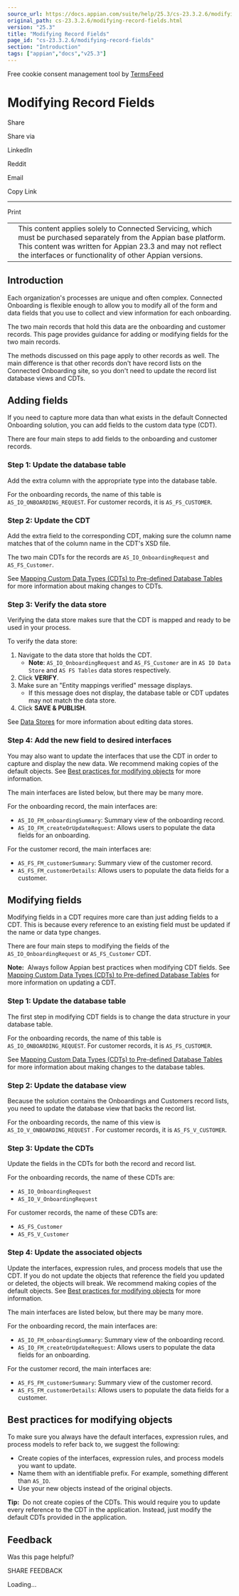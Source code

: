 ```yaml
---
source_url: https://docs.appian.com/suite/help/25.3/cs-23.3.2.6/modifying-record-fields.html
original_path: cs-23.3.2.6/modifying-record-fields.html
version: "25.3"
title: "Modifying Record Fields"
page_id: "cs-23.3.2.6/modifying-record-fields"
section: "Introduction"
tags: ["appian","docs","v25.3"]
---
```



Free cookie consent management tool by [TermsFeed](https://www.termsfeed.com/)

# Modifying Record Fields

Share

Share via

LinkedIn

Reddit

Email

Copy Link

* * *

Print

<table><tbody><tr><td><i class="fa fa-check-square-o" aria-hidden="true"></i></td><td>This content applies solely to Connected Servicing, which must be purchased separately from the Appian base platform. This content was written for Appian 23.3 and may not reflect the interfaces or functionality of other Appian versions.</td></tr></tbody></table>

## Introduction

Each organization's processes are unique and often complex. Connected Onboarding is flexible enough to allow you to modify all of the form and data fields that you use to collect and view information for each onboarding.

The two main records that hold this data are the onboarding and customer records. This page provides guidance for adding or modifying fields for the two main records.

The methods discussed on this page apply to other records as well. The main difference is that other records don't have record lists on the Connected Onboarding site, so you don't need to update the record list database views and CDTs.

## Adding fields

If you need to capture more data than what exists in the default Connected Onboarding solution, you can add fields to the custom data type (CDT).

There are four main steps to add fields to the onboarding and customer records.

### Step 1: Update the database table

Add the extra column with the appropriate type into the database table.

For the onboarding records, the name of this table is `AS_IO_ONBOARDING_REQUEST`. For customer records, it is `AS_FS_CUSTOMER`.

### Step 2: Update the CDT

Add the extra field to the corresponding CDT, making sure the column name matches that of the column name in the CDT's XSD file.

The two main CDTs for the records are `AS_IO_OnboardingRequest` and `AS_FS_Customer`.

See [Mapping Custom Data Types (CDTs) to Pre-defined Database Tables](../Mapping_CDTs_to_Pre-defined_Database_Tables.html#update) for more information about making changes to CDTs.

### Step 3: Verify the data store

Verifying the data store makes sure that the CDT is mapped and ready to be used in your process.

To verify the data store:

1.  Navigate to the data store that holds the CDT.
    -   **Note**: `AS_IO_OnboardingRequest` and `AS_FS_Customer` are in `AS IO Data Store` and `AS FS Tables` data stores respectively.
2.  Click **VERIFY**.
3.  Make sure an "Entity mappings verified" message displays.
    -   If this message does not display, the database table or CDT updates may not match the data store.
4.  Click **SAVE & PUBLISH**.

See [Data Stores](../Data_Stores.html) for more information about editing data stores.

### Step 4: Add the new field to desired interfaces

You may also want to update the interfaces that use the CDT in order to capture and display the new data. We recommend making copies of the default objects. See [Best practices for modifying objects](#best-practices-for-modifying-objects) for more information.

The main interfaces are listed below, but there may be many more.

For the onboarding record, the main interfaces are:

-   `AS_IO_FM_onboardingSummary`: Summary view of the onboarding record.
-   `AS_IO_FM_createOrUpdateRequest`: Allows users to populate the data fields for an onboarding.

For the customer record, the main interfaces are:

-   `AS_FS_FM_customerSummary`: Summary view of the customer record.
-   `AS_FS_FM_customerDetails`: Allows users to populate the data fields for a customer.

## Modifying fields

Modifying fields in a CDT requires more care than just adding fields to a CDT. This is because every reference to an existing field must be updated if the name or data type changes.

There are four main steps to modifying the fields of the `AS_IO_OnboardingRequest` or `AS_FS_Customer` CDT.

**Note:**  Always follow Appian best practices when modifying CDT fields. See [Mapping Custom Data Types (CDTs) to Pre-defined Database Tables](../Mapping_CDTs_to_Pre-defined_Database_Tables.html#update) for more information on updating a CDT.

### Step 1: Update the database table

The first step in modifying CDT fields is to change the data structure in your database table.

For the onboarding records, the name of this table is `AS_IO_ONBOARDING_REQUEST`. For customer records, it is `AS_FS_CUSTOMER`.

See [Mapping Custom Data Types (CDTs) to Pre-defined Database Tables](../Mapping_CDTs_to_Pre-defined_Database_Tables.html#update) for more information about making changes to the database tables.

### Step 2: Update the database view

Because the solution contains the Onboardings and Customers record lists, you need to update the database view that backs the record list.

For the onboarding records, the name of this view is `AS_IO_V_ONBOARDING_REQUEST` . For customer records, it is `AS_FS_V_CUSTOMER`.

### Step 3: Update the CDTs

Update the fields in the CDTs for both the record and record list.

For the onboarding records, the name of these CDTs are:

-   `AS_IO_OnboardingRequest`
-   `AS_IO_V_OnboardingRequest`

For customer records, the name of these CDTs are:

-   `AS_FS_Customer`
-   `AS_FS_V_Customer`

### Step 4: Update the associated objects

Update the interfaces, expression rules, and process models that use the CDT. If you do not update the objects that reference the field you updated or deleted, the objects will break. We recommend making copies of the default objects. See [Best practices for modifying objects](#best-practices-for-modifying-objects) for more information.

The main interfaces are listed below, but there may be many more.

For the onboarding record, the main interfaces are:

-   `AS_IO_FM_onboardingSummary`: Summary view of the onboarding record.
-   `AS_IO_FM_createOrUpdateRequest`: Allows users to populate the data fields for an onboarding.

For the customer record, the main interfaces are:

-   `AS_FS_FM_customerSummary`: Summary view of the customer record.
-   `AS_FS_FM_customerDetails`: Allows users to populate the data fields for a customer.

## Best practices for modifying objects

To make sure you always have the default interfaces, expression rules, and process models to refer back to, we suggest the following:

-   Create copies of the interfaces, expression rules, and process models you want to update.
-   Name them with an identifiable prefix. For example, something different than `AS_IO`.
-   Use your new objects instead of the original objects.

**Tip:**  Do not create copies of the CDTs. This would require you to update every reference to the CDT in the application. Instead, just modify the default CDTs provided in the application.

## Feedback

Was this page helpful?

SHARE FEEDBACK

Loading...